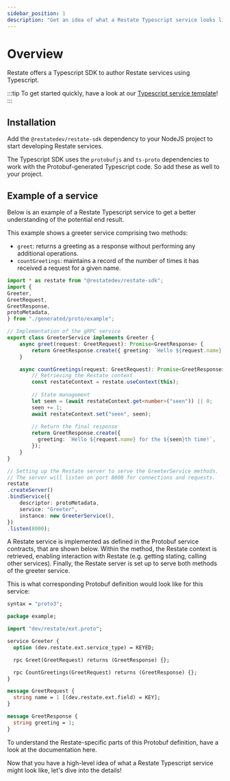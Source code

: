 ```yaml
---
sidebar_position: 1
description: "Get an idea of what a Restate Typescript service looks like."
---
```


# Overview

Restate offers a Typescript SDK to author Restate services using Typescript.

:::tip
To get started quickly, have a look at our [Typescript service template](https://github.com/restatedev/node-template)!
:::

## Installation

Add the `@restatedev/restate-sdk` dependency to your NodeJS project to start developing Restate services. 

The Typescript SDK uses the `protobufjs` and `ts-proto` dependencies to work with the Protobuf-generated Typescript code. 
So add these as well to your project. 

## Example of a service
Below is an example of a Restate Typescript service to get a better understanding of the potential end result. 

This example shows a greeter service comprising two methods:
- `greet`: returns a greeting as a response without performing any additional operations. 
- `countGreetings`: maintains a record of the number of times it has received a request for a given name.

```typescript
import * as restate from "@restatedev/restate-sdk";
import {
Greeter,
GreetRequest,
GreetResponse,
protoMetadata,
} from "./generated/proto/example";

// Implementation of the gRPC service
export class GreeterService implements Greeter {
    async greet(request: GreetRequest): Promise<GreetResponse> {
        return GreetResponse.create({ greeting: `Hello ${request.name}` });
    }

    async countGreetings(request: GreetRequest): Promise<GreetResponse> {
        // Retrieving the Restate context
        const restateContext = restate.useContext(this);
    
        // State management
        let seen = (await restateContext.get<number>("seen")) || 0;
        seen += 1;
        await restateContext.set("seen", seen);
    
        // Return the final response
        return GreetResponse.create({
          greeting: `Hello ${request.name} for the ${seen}th time!`,
        });
    }
}

// Setting up the Restate server to serve the GreeterService methods.
// The server will listen on port 8000 for connections and requests.
restate
.createServer()
.bindService({
    descriptor: protoMetadata,
    service: "Greeter",
    instance: new GreeterService(),
})
.listen(8000);
```

A Restate service is implemented as defined in the Protobuf service contracts, that are shown below.
Within the method, the Restate context is retrieved, enabling interaction with Restate (e.g. getting stating, calling other services).
Finally, the Restate server is set up to serve both methods of the greeter service.

This is what corresponding Protobuf definition would look like for this service:

```protobuf
syntax = "proto3";

package example;

import "dev/restate/ext.proto";

service Greeter {
  option (dev.restate.ext.service_type) = KEYED;

  rpc Greet(GreetRequest) returns (GreetResponse) {};

  rpc CountGreetings(GreetRequest) returns (GreetResponse) {};
}

message GreetRequest {
  string name = 1 [(dev.restate.ext.field) = KEY];
}

message GreetResponse {
  string greeting = 1;
}
```

To understand the Restate-specific parts of this Protobuf definition, have a look at the documentation here.

Now that you have a high-level idea of what a Restate Typescript service might look like, let's dive into the details! 